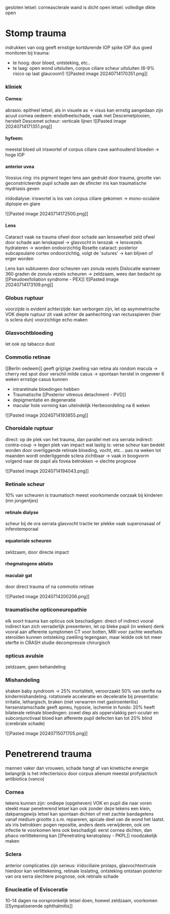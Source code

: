 gesloten letsel: corneasclerale wand is dicht
open letsel: volledige dikte open

# Stomp trauma
indrukken van oog geeft ernstige kortdurende IOP spike
IOP dus goed monitoren bij trauma:
- te hoog: door bloed, ontsteking, etc..
- te laag: open wond uitsluiten, corpus ciliare scheur uitsluiten (6-9% risico op laat glaucoom!)
![[Pasted image 20240714170351.png]]
### kliniek
#### Cornea:
abrasio: epitheel letsel, als in visuele as -> visus kan ernstig aangedaan zijn
acuut cornea oedeem: endotheelschade, vaak met Descemetplooien, herstelt
Descemet scheur: verticale lijnen
![[Pasted image 20240714171351.png]]

#### hyfeem: 
meestal bloed uit iriswortel of corpus ciliare
cave aanhoudend bloeden -> hoge IOP

#### anterior uvea
Vossius ring: iris pigment tegen lens aan gedrukt door trauma, grootte van geconstricteerde pupil
schade aan de sfincter iris kan traumatische mydriasis geven

iridodialyse: iriswortel is los van corpus ciliare gekomen
-> mono-oculaire diplopie en glare

![[Pasted image 20240714172500.png]]

#### Lens
Cataract vaak na trauma
ofwel door schade aan lensweefsel zeld
ofwel door schade aan lenskapsel -> glasvocht in lenszak -> lensvezels hydrateren -> worden ondoorzichtig
Rosette cataract: posterior subcapsulaire cortex ondoorzichtig, volgt de 'sutures' -> kan blijven of erger worden

Lens kan subluxeren door scheuren van zonula vezels
Dislocatie wanneer 360 graden de zonula vezels scheuren -> zeldzaam, wees dan bedacht op [[Pseudoexfoliation syndrome - PEX]] 
![[Pasted image 20240714173109.png]]
### Globus ruptuur
voorzijde is evident
achterzijde: kan verborgen zijn, let op asymmetrische VOK diepte
ruptuur zit vaak achter de aanhechting van rectusspieren (hier is sclera dun)
voorzichtige echo maken

### Glasvochtbloeding
let ook op tabacco dust

### Commotio retinae
[[Berlin oedeem]] geeft grijzige zwelling van retina
als rondom macula -> cherry red spot door verschil
milde casus -> spontaan herstel in ongeveer 6 weken
ernstige casus kunnen 
- intraretinale bloedingen hebben
- Traumatische [[Posterior vitreous detachment - PVD]] 
- depigmentatie en degeneratie
- macular hole vorming kan uiteindelijk
Herbeoordeling na 6 weken 

![[Pasted image 20240714193855.png]]

### Choroidale ruptuur
direct: op de plek van het trauma, dan parallel met ora serrata
indirect: contra-coup -> tegen plek van impact
wat lastig is: verse scheur kan bedekt worden door overliggende retinale bloeding, vocht, etc...
pas na weken tot maanden wordt onderliggende sclera zichtbaar -> vaak in boogvorm volgend naar de papil
als fovea betrokken -> slechte prognose

![[Pasted image 20240714194043.png]]

### Retinale scheur
10% van scheuren is traumatisch
meest voorkomende oorzaak bij kinderen (mn jongentjes)

#### retinale dialyse 
scheur bij de ora serrata 
glasvocht tractie ter plekke
vaak superonasaal of inferotemporaal

#### equatoriale scheuren
zeldzaam, door directe impact

#### rhegmatogene ablatio

#### maculair gat
door direct trauma of na commotio retinae

![[Pasted image 20240714200206.png]]

### traumatische opticoneuropathie
elk soort trauma kan opticus ook beschadigen: direct of indirect
vooral indirect kan zich verraderlijk presenteren, let op bleke papil (in weken)
denk vooral aan afferente symptomen 
CT voor botten, MRI voor zachte weefsels
steroïden kunnen ontsteking zwelling tegengaan, maar leidde ook tot meer sterfte in CRASH studie
decompressie chirurgisch 

### opticus avulsie
zeldzaam, geen behandeling

### Mishandeling
shaken baby syndroom -> 25% mortaliteit, veroorzaakt 50% van sterfte na kindermishandeling.
rotationele acceleratie en deceleratie
bij presentatie: irritatie, lethargisch, braken (niet verwarren met gastroenteritis)
hersenstamschade geeft apneu, hypoxie, ischemie
in fundo: 
20% heeft bilaterale retinale bloedingen: zowel diep als oppervlakkig
peri-oculair en subconjunctivaal bloed kan 
afferente pupil defecten kan 
tot 20% blind (cerebrale schade)

![[Pasted image 20240715071705.png]]

# Penetrerend trauma
mannen vaker dan vrouwen, schade hangt af van kinetische energie
belangrijk is het infectierisico door corpus alienum
meestal profylactisch antibiotica (vanco)

### Cornea
tekens kunnen zijn: ondiepe (opgeheven) VOK en pupil die naar voren steekt 
maar penetrerend letsel kan ook zonder deze tekens
een klein, dakpansgewijs letsel kan spontaan dichten of met zachte bandagelens
vanaf medium grootte z.s.m. repareren, apicale deel van de wond het laatst.
als iris betrokken: pogen repositie, anders deels verwijderen, ook om infectie te voorkomen
lens ook beschadigd: eerst cornea dichten, dan phaco
verlittekening kan [[Penetrating keratoplasy - PKPL]] noodzakelijk maken

### Sclera
anterior complicaties zijn serieus: iridociliaire prolaps, glasvochtextrusie
hierdoor kan verlittekening, retinale loslating, ontsteking ontstaan
posterior van ora serra slechtere prognose, ook retinale schade

### Enucleatie of Evisceratie
10-14 dagen na oorspronkelijk letsel doen, hoewel zeldzaam, voorkomen [[Sympatiserende ophthalmitis]] 

